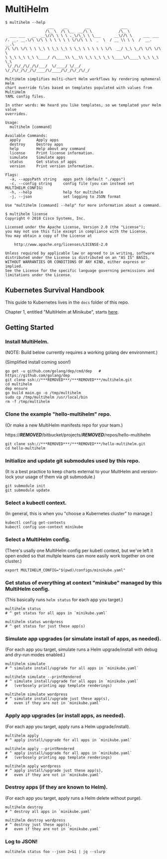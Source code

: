 
# MultiHelm

```
$ multihelm --help
                   ___    __        __              ___
                  /\_ \  /\ \__  __/\ \            /\_ \
  ___ ___   __  __\//\ \ \ \ ._\/\_\ \ \___      __\//\ \     ___ ___
/. __. __.\/\ \/\ \ \ \ \ \ \ \/\/\ \ \  _  \  / __ \\ \ \  /  __. __.\
/\ \/\ \/\ \ \ \_\ \ \_\ \_\ \ \_\ \ \ \ \ \ \/\  __/ \_\ \_/\ \/\ \/\ \
\ \_\ \_\ \_\ \____/ /\____\\ \__\\ \_\ \_\ \_\ \____\/\____\ \_\ \_\ \_\
 \/_/\/_/\/_/\/___/  \/____/ \/__/ \/_/\/_/\/_/\/____/\/____/\/_/\/_/\/_/

MultiHelm simplifies multi-chart Helm workflows by rendering ephemeral Helm
chart override files based on templates populated with values from MultiHelm
YAML config files.

In other words: We heard you like templates, so we templated your Helm value
overrides.

Usage:
  multihelm [command]

Available Commands:
  apply       Apply apps
  destroy     Destroy apps
  help        Help about any command
  license     Print license information.
  simulate    Simulate apps
  status      Get status of apps
  version     Print version information.

Flags:
  -a, --appsPath string   apps path (default "./apps")
  -c, --config string     config file (you can instead set MULTIHELM_CONFIG)
  -h, --help              help for multihelm
  -j, --json              set logging to JSON format

Use "multihelm [command] --help" for more information about a command.
```

```
$ multihelm license
Copyright © 2018 Cisco Systems, Inc.

Licensed under the Apache License, Version 2.0 (the "License");
you may not use this file except in compliance with the License.
You may obtain a copy of the License at

    http://www.apache.org/licenses/LICENSE-2.0

Unless required by applicable law or agreed to in writing, software
distributed under the License is distributed on an "AS IS" BASIS,
WITHOUT WARRANTIES OR CONDITIONS OF ANY KIND, either express or implied.
See the License for the specific language governing permissions and
limitations under the License.
```

## Kubernetes Survival Handbook

This guide to Kubernetes lives in the `docs` folder of this repo.

Chapter 1, entitled "MultiHelm at Minikube", starts [here](https://***REMOVED***/browse/docs/KubernetesSurvivalHandbook/chapter1.md).


## Getting Started

### Install MultiHelm.

(NOTE: Build below currently requires a working golang dev environment.)

(Simplified install coming soon!)

```
go get -u github.com/golang/dep/cmd/dep   # https://github.com/golang/dep
git clone ssh://***REMOVED***/***REMOVED***/multihelm.git
cd multihelm
dep ensure
go build main.go -o /tmp/multihelm
sudo cp /tmp/multihelm /usr/local/bin
rm -f /tmp/multihelm
```

### Clone the example "hello-multihelm" repo.

(Or make a new MultiHelm manifests repo for your team.)

https://***REMOVED***/bitbucket/projects/***REMOVED***/repos/hello-multihelm

```
git clone ssh://***REMOVED***/***REMOVED***/hello-multihelm.git
cd hello-multihelm
```

### Initialize and update git submodules used by this repo.

(It is a best practice to keep charts external to your MultHelm and version-lock
your usage of them via git submodule.)

```
git submodule init
git submodule update
```

### Select a kubectl context.

(In general, this is when you "choose a Kubernetes cluster" to manage.)

```
kubectl config get-contexts
kubectl config use-context minikube
```

### Select a MultiHelm config.

(There's usally one MultiHelm config per kubetl context, but we've left it open
ended so that multple teams can more easily work together on one cluster.)

```
export MULTIHELM_CONFIG="$(pwd)/configs/minikube.yaml"
```

### Get status of everything at context "minkube" managed by this MultiHelm config.

(This basically runs `helm status` for each app you target.)

```
multihelm status
# ^ get status for all apps in `minikube.yaml`

multihelm status wordpress
# ^ get status for just these app(s)
```

### Simulate app upgrades (or simulate install of apps, as needed).

(For each app you target, simulate runs a Helm upgrade/install
with debug and dry-run modes enabled.)

```
multihelm simulate
# ^ simulate install/upgrade for all apps in `minikube.yaml`

multihelm simulate --printRendered
# ^ simulate install/upgrade for all apps in `minikube.yaml`
#   (verbosely printing app template renderings)

multihelm simulate wordpress
# ^ simulate install/upgrade just these app(s),
#   even if they are not in `minikube.yaml`
```

### Apply app upgrades (or install apps, as needed).

(For each app you target, apply runs a Helm upgrade/install).

```
multihelm apply
# ^ apply install/upgrade for all apps in `minikube.yaml`

multihelm apply --printRendered
# ^ apply install/upgrade for all apps in `minikube.yaml`
#   (verbosely printing app template renderings)

multihelm apply wordpress
# ^ apply install/upgrade just these app(s),
#   even if they are not in `minikube.yaml`
```

### Destroy apps (if they are known to Helm).

(For each app you target, apply runs a Helm delete without purge).

```
multihelm destroy
# ^ destroy all apps in `minikube.yaml`

multihelm destroy wordpress
# ^ destroy just these app(s),
#   even if they are not in `minikube.yaml`
```

### Log to JSON!

```
multihelm status foo --json 2>&1 | jq --slurp
```
